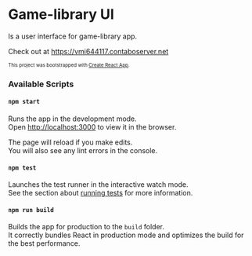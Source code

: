 # Game-library UI

Is a user interface for game-library app. 

Check out at https://vmi644117.contaboserver.net

<sup><sub>This project was bootstrapped with [Create React App](https://github.com/facebook/create-react-app).</sub></sup> 

### Available Scripts

#### `npm start`

Runs the app in the development mode.\
Open [http://localhost:3000](http://localhost:3000) to view it in the browser.

The page will reload if you make edits.\
You will also see any lint errors in the console.

#### `npm test`

Launches the test runner in the interactive watch mode.\
See the section about [running tests](https://facebook.github.io/create-react-app/docs/running-tests) for more information.

#### `npm run build`

Builds the app for production to the `build` folder.\
It correctly bundles React in production mode and optimizes the build for the best performance.
